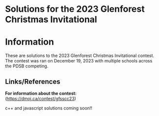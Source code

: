 # Solutions for the 2023 Glenforest Christmas Invitational 

# Information
These are solutions to the 2023 Glenforest Christmas Invitational contest. The contest was ran on December 19, 2023 with multiple schools across the PDSB competing.

## Links/References

**For information about the contest:**\
(https://dmoj.ca/contest/gfsscc23)

c++ and javascript solutions coming soon!!
